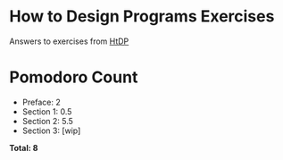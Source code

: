 How to Design Programs Exercises
================================

Answers to exercises from [HtDP](http://htdp.org/2003-09-26/Book/curriculum-Z-H-1.html)

Pomodoro Count
==============

- Preface: 2
- Section 1: 0.5
- Section 2: 5.5
- Section 3: [wip]

**Total: 8**
